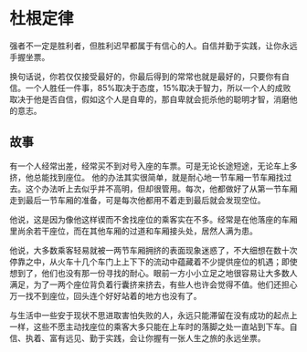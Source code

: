 # 杜根定律

强者不一定是胜利者，但胜利迟早都属于有信心的人。自信并勤于实践，让你永远手握坐票。

换句话说，你若仅仅接受最好的，你最后得到的常常也就是最好的，只要你有自信。一个人胜任一件事，85%取决于态度，15%取决于智力，所以一个人的成败取决于他是否自信，假如这个人是自卑的，那自卑就会扼杀他的聪明才智，消磨他的意志。

## 故事

有一个人经常出差，经常买不到对号入座的车票。可是无论长途短途，无论车上多挤，他总能找到座位。
他的办法其实很简单，就是耐心地一节车厢一节车厢找过去。这个办法听上去似乎并不高明，但却很管用。每次，他都做好了从第一节车厢走到最后一节车厢的准备，可是每次他都用不着走到最后就会发现空位。

他说，这是因为像他这样锲而不舍找座位的乘客实在不多。经常是在他落座的车厢里尚余若干座位，而在其他车厢的过道和车厢接头处，居然人满为患。

他说，大多数乘客轻易就被一两节车厢拥挤的表面现象迷惑了，不大细想在数十次停靠之中，从火车十几个车门上上下下的流动中蕴藏着不少提供座位的机遇；即使想到了，他们也没有那一份寻找的耐心。眼前一方小小立足之地很容易让大多数人满足，为了一两个座位背负着行囊挤来挤去，有些人也许会觉得不值。他们还担心万一找不到座位，回头连个好好站着的地方也没有了。

与生活中一些安于现状不思进取害怕失败的人，永远只能滞留在没有成功的起点上一样，这些不愿主动找座位的乘客大多只能在上车时的落脚之处一直站到下车。自信、执着、富有远见、勤于实践，会让你握有一张人生之旅的永远坐票。

